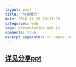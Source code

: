 ```yaml
---
layout: post
title: "可视曝光"
date: 2016-11-29 23:23:23
categories: web
tags: presentation web js
comments: true
excerpt_separator: <!--more-->
---
```

<!--more-->

## [详见分享ppt](/resources/presentation/可视曝光1.pdf)